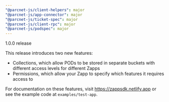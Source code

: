 ```yaml
---
"@parcnet-js/client-helpers": major
"@parcnet-js/app-connector": major
"@parcnet-js/ticket-spec": major
"@parcnet-js/client-rpc": major
"@parcnet-js/podspec": major
---
```


1.0.0 release

This release introduces two new features:

- Collections, which allow PODs to be stored in separate buckets with different access levels for different Zapps
- Permissions, which allow your Zapp to specify which features it requires access to

For documentation on these features, visit https://zappsdk.netlify.app or see the example code at `examples/test-app`.
